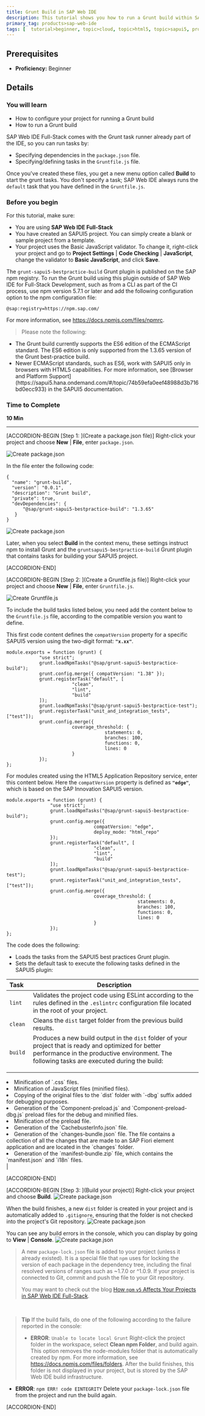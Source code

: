 ```yaml
---
title: Grunt Build in SAP Web IDE
description: This tutorial shows you how to run a Grunt build within SAP Web IDE.
primary_tag: products>sap-web-ide
tags: [  tutorial>beginner, topic>cloud, topic>html5, topic>sapui5, products>sap-cloud-platform, products>sap-web-ide ]
---
```


## Prerequisites  
- **Proficiency:** Beginner


## Details
### You will learn  
- How to configure your project for running a Grunt build
- How to run a Grunt build

SAP Web IDE Full-Stack comes with the Grunt task runner already part of the IDE, so you can run tasks by:

- Specifying dependencies in the `package.json` file.
- Specifying/defining tasks in the `Gruntfile.js` file.  

Once you've created these files, you get a new menu option called **Build** to start the grunt tasks. You don't specify a task; SAP Web IDE always runs the `default` task that you have defined in the `Gruntfile.js`.

### Before you begin
For this tutorial, make sure:

- You are using **SAP Web IDE Full-Stack**
- You have created an SAPUI5 project. You can simply create a blank or sample project from a template.
- Your project uses the Basic JavaScript validator. To change it, right-click your project and go to **Project Settings** | **Code Checking** | **JavaScript**, change the validator to **Basic JavaScript**, and click **Save**.

The `grunt-sapui5-bestpractice-build` Grunt plugin is published on the SAP npm registry. To run the Grunt build using this plugin outside of SAP Web IDE for Full-Stack Development, such as from a CLI as part of the CI process, use npm version 5.7.1 or later and add the following configuration option to the npm configuration file:

`@sap:registry=https://npm.sap.com/`

For more information, see <https://docs.npmjs.com/files/npmrc>.

> Please note the following:
<ul>
<li>The Grunt build currently supports the ES6 edition of the ECMAScript standard. The ES6 edition is only supported from the 1.3.65 version of the Grunt best-practice build.</li>
<li>Newer ECMAScript standards, such as ES6, work with SAPUI5 only in browsers with HTML5 capabilities. For more information, see [Browser and Platform Support](https://sapui5.hana.ondemand.com/#/topic/74b59efa0eef48988d3b716bd0ecc933) in the SAPUI5 documentation.</li></ul>


### Time to Complete
**10 Min**

---

[ACCORDION-BEGIN [Step 1: ](Create a package.json file)]
Right-click your project and choose **New** | **File**, enter `package.json`.

![Create package.json](grunt-Step1-newfile.png)

In the file enter the following code:
```
{
  "name": "grunt-build",
  "version": "0.0.1",
  "description": "Grunt build",
  "private": true,
  "devDependencies": {
      "@sap/grunt-sapui5-bestpractice-build": "1.3.65"
   }
}
```
![Create package.json](grunt-Step1-newfile2.png)


Later, when you select **Build** in the context menu, these settings instruct npm to install Grunt and the `gruntsapui5-bestpractice-build` Grunt plugin that contains tasks for building your SAPUI5 project.


[ACCORDION-END]

[ACCORDION-BEGIN [Step 2: ](Create a Gruntfile.js file)]
Right-click your project and choose **New** | **File**, enter `Gruntfile.js`.

![Create Gruntfile.js](grunt-Step2-newfile.png)

To include the build tasks listed below, you need add the content below to the  `Gruntfile.js` file, according to the compatible version you want to define.

This first code content defines the `compatVersion` property for a specific SAPUI5 version using the two-digit format: **`"x.xx"`**.

```
module.exports = function (grunt) {
            "use strict";
            grunt.loadNpmTasks("@sap/grunt-sapui5-bestpractice-build");
            grunt.config.merge({ compatVersion: "1.38" });
            grunt.registerTask("default", [
                        "clean",
                        "lint",
                        "build"
            ]);
            grunt.loadNpmTasks("@sap/grunt-sapui5-bestpractice-test");
            grunt.registerTask("unit_and_integration_tests", ["test"]);
            grunt.config.merge({
                        coverage_threshold: {
                                    statements: 0,
                                    branches: 100,
                                    functions: 0,
                                    lines: 0
                        }
            });
};

```

For modules created using the HTML5 Application Repository service, enter this content below. Here the `compatVersion` property is defined as **`"edge"`**, which is based on the SAP Innovation SAPUI5 version.
```
module.exports = function (grunt) {
                "use strict";
                grunt.loadNpmTasks("@sap/grunt-sapui5-bestpractice-build");
                grunt.config.merge({
                                compatVersion: "edge",
                                deploy_mode: "html_repo"
                });
                grunt.registerTask("default", [
                                "clean",
                                "lint",
                                "build"
                ]);
                grunt.loadNpmTasks("@sap/grunt-sapui5-bestpractice-test");
                grunt.registerTask("unit_and_integration_tests", ["test"]);
                grunt.config.merge({
                                coverage_threshold: {
                                                statements: 0,
                                                branches: 100,
                                                functions: 0,
                                                lines: 0
                                }
                });
};

```

The code does the following:

- Loads the tasks from the SAPUI5 best practices Grunt plugin.
- Sets the default task to execute the following tasks defined in the SAPUI5 plugin:

|Task&nbsp;&nbsp;            |Description       |
|---------------|-------|
| `lint`        | Validates the project code using ESLint according to the rules defined in the `.eslintrc` configuration file located in the root of your project.      |
| `clean`       | Cleans the `dist` target folder from the previous build results.      |
| `build`       | Produces a new build output in the `dist` folder of your project that is ready and optimized for better performance in the productive environment. The following tasks are executed during the build:<ul>
<li>Minification of `.css` files.</li>
<li>Minification of JavaScript files (minified files).</li>
<li>Copying of the original files to the `dist` folder with `-dbg` suffix added for debugging purposes.</li>
<li>Generation of the `Component-preload.js` and `Component-preload-dbg.js` preload files for the debug and minified files.</li>
<li>Minification of the preload file.</li>
<li>Generation of the `CachebusterInfo.json` file.</li>
<li>Generation of the `changes-bundle.json` file. The file contains a collection of all the changes that are made to an SAP Fiori element application and are located in the `changes` folder.</li>
<li>Generation of the `manifest-bundle.zip` file, which contains the `manifest.json` and `i18n` files.</li></ul> |






[ACCORDION-END]


[ACCORDION-BEGIN [Step 3: ](Build your project)]
Right-click your project and choose **Build**.
![Create package.json](grunt-Step3-build.png)

When the build finishes, a new `dist` folder is created in your project and is automatically added to `.gitignore`, ensuring that the folder is not checked into the project's Git repository.
![Create package.json](grunt-Step3-dist.png)

You can see any build errors in the console, which you can display by going to **View** | **Console**.
![Create package.json](grunt-Step3-console.png)

>A new `package-lock.json` file is added to your project (unless it already existed). It is a special file that `npm` uses for locking the version of each package in the dependency tree, including the final resolved versions of ranges such as ~1.7.0 or ^1.0.9. If your project is connected to Git, commit and push the file to your Git repository.
>
>You may want to check out the blog [How `npm` `v5` Affects Your Projects in SAP Web IDE Full-Stack](https://blogs.sap.com/2018/03/11/how-npm-v5-affects-your-projects-in-sap-web-ide-full-stack/).


<br>

>**Tip**
>If the build fails, do one of the following according to the failure reported in the console:
>
>  - **ERROR**: `Unable to locate local Grunt`
>Right-click the project folder in the workspace, select **Clean npm Folder**, and build again.
This option removes the node-modules folder that is automatically created by npm. For more information, see <https://docs.npmjs.com/files/folders>. After the build finishes, this folder is not displayed in your project, but is stored by the SAP Web IDE build infrastructure.
  - **ERROR**: `npm ERR! code EINTEGRITY`
  Delete your `package-lock.json` file from the project and run the build again.


[ACCORDION-END]
